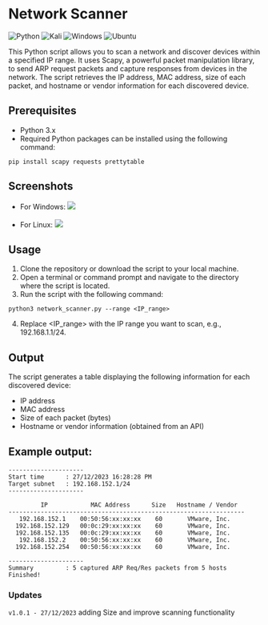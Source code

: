 # Network Scanner

![Python](https://img.shields.io/badge/python-3670A0?style=for-the-badge&logo=python&logoColor=ffdd54)  ![Kali](https://img.shields.io/badge/Kali-268BEE?style=for-the-badge&logo=kalilinux&logoColor=white)  ![Windows](https://img.shields.io/badge/Windows-0078D4.svg?style=for-the-badge&logo=Windows&logoColor=white)  ![Ubuntu](https://img.shields.io/badge/Ubuntu-E95420?style=for-the-badge&logo=ubuntu&logoColor=white)

This Python script allows you to scan a network and discover devices within a specified IP range. It uses Scapy, a powerful packet manipulation library, to send ARP request packets and capture responses from devices in the network. The script retrieves the IP address, MAC address, size of each packet, and hostname or vendor information for each discovered device.

## Prerequisites
- Python 3.x
- Required Python packages can be installed using the following command:
```commandline
pip install scapy requests prettytable
```

## Screenshots
- For Windows:
![](https://github.com/SaherMuhamed/network-scanner-tool/blob/master/screenshots/Screenshot%202023-12-27-windows.png)</br></br>
- For Linux:
![](https://github.com/SaherMuhamed/network-scanner-tool/blob/master/screenshots/Screenshot%202023-12-27-linux.png)

## Usage
1. Clone the repository or download the script to your local machine.
2. Open a terminal or command prompt and navigate to the directory where the script is located.
3. Run the script with the following command:
```commandline
python3 network_scanner.py --range <IP_range>
```
4. Replace <IP_range> with the IP range you want to scan, e.g., 192.168.1.1/24.

## Output
The script generates a table displaying the following information for each discovered device:

- IP address
- MAC address
- Size of each packet (bytes)
- Hostname or vendor information (obtained from an API)

## Example output:

```text
---------------------
Start time      : 27/12/2023 16:28:28 PM
Target subnet   : 192.168.152.1/24
---------------------

         IP            MAC Address      Size   Hostname / Vendor  
------------------------------------------------------------------
   192.168.152.1    00:50:56:xx:xx:xx    60       VMware, Inc.    
  192.168.152.129   00:0c:29:xx:xx:xx    60       VMware, Inc.    
  192.168.152.135   00:0c:29:xx:xx:xx    60       VMware, Inc.    
   192.168.152.2    00:50:56:xx:xx:xx    60       VMware, Inc.    
  192.168.152.254   00:50:56:xx:xx:xx    60       VMware, Inc.    

---------------------
Summary         : 5 captured ARP Req/Res packets from 5 hosts 
Finished!
```
### Updates
`v1.0.1 - 27/12/2023` adding Size and improve scanning functionality
